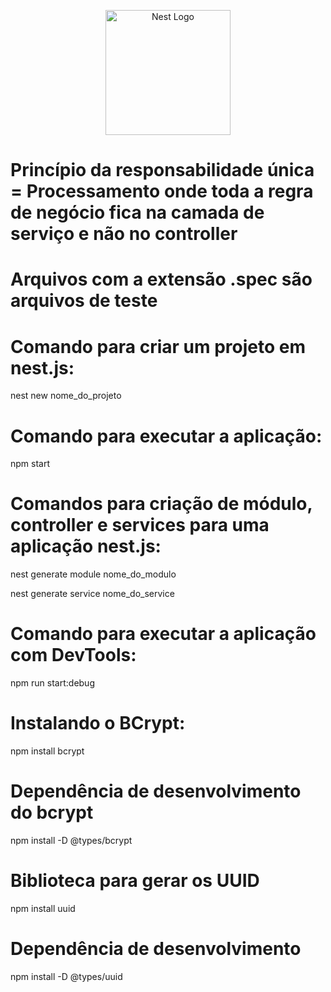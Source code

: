 <p align="center">
  <a href="http://nestjs.com/" target="blank"><img src="https://nestjs.com/img/logo-small.svg" width="200" alt="Nest Logo" /></a>
</p>

# Princípio da responsabilidade única = Processamento onde toda a regra de negócio fica na camada de serviço e não no controller

# Arquivos com a extensão .spec são arquivos de teste

# Comando para criar um projeto em nest.js:

<p>nest new nome_do_projeto</p>
 
# Comando para executar a aplicação:

 <p>npm start</p>

# Comandos para criação de módulo, controller e services para uma aplicação nest.js:

 <p>nest generate module nome_do_modulo</p>
 <p>nest generate service nome_do_service</p>

# Comando para executar a aplicação com DevTools:

 <p>npm run start:debug</p>

# Instalando o BCrypt:

 <p>npm install bcrypt</p>

# Dependência de desenvolvimento do bcrypt

 <p>npm install -D @types/bcrypt</p>

# Biblioteca para gerar os UUID

 <p>npm install uuid</p>

# Dependência de desenvolvimento

 <p>npm install -D @types/uuid</p>

